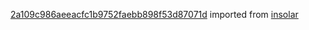 [2a109c986aeeacfc1b9752faebb898f53d87071d](https://github.com/insolar/insolar/commit/2a109c986aeeacfc1b9752faebb898f53d87071d) imported from [insolar](https://github.com/insolar/insolar)

